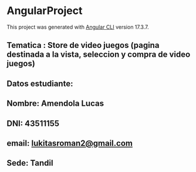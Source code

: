 # AngularProject

This project was generated with [Angular CLI](https://github.com/angular/angular-cli) version 17.3.7.

## Tematica : Store de video juegos (pagina destinada a la vista, seleccion y compra de video juegos)

## Datos estudiante:

## Nombre: Amendola Lucas
## DNI: 43511155
## email: lukitasroman2@gmail.com
## Sede: Tandil
